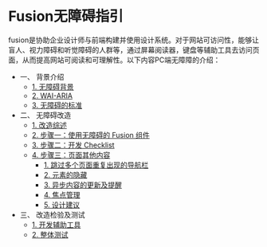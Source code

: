 # Fusion无障碍指引

fusion是协助企业设计师与前端构建并使用设计系统。对于网站可访问性，能够让盲人、视力障碍和听觉障碍的人群等，通过屏幕阅读器，键盘等辅助工具去访问页面，从而提高网站可阅读和可理解性。以下内容PC端无障障的介绍：

* 一、 背景介绍
  * [1. 无障碍背景](yi-bei-jing-jie-shao/basics.md)
  * [2. WAI-ARIA](yi-bei-jing-jie-shao/wai-aria.md)
  * [3. 无障碍的标准](yi-bei-jing-jie-shao/rules.md)
* 二、 无障碍改造
  * [1. 改造综述](er-wu-zhang-ai-gai-zao/intro.md)
  * [2. 步骤一：使用无障碍的 Fusion 组件](er-wu-zhang-ai-gai-zao/component-usage.md)
  * [3. 步骤二：开发 Checklist](er-wu-zhang-ai-gai-zao/checklist.md)
  * [4. 步骤三：页面其他内容](er-wu-zhang-ai-gai-zao/content-creation/)
    * [1. 跳过多个页面重复出现的导航栏](er-wu-zhang-ai-gai-zao/content-creation/page1.md)
    * [2. 元素的隐藏](er-wu-zhang-ai-gai-zao/content-creation/page2.md)
    * [3. 异步内容的更新及提醒](er-wu-zhang-ai-gai-zao/content-creation/page3.md)
    * [4. 焦点管理](er-wu-zhang-ai-gai-zao/content-creation/page4.md)
    * [5. 设计建议](er-wu-zhang-ai-gai-zao/content-creation/page5.md)
* 三、 改造检验及测试
  * [1. 开发辅助工具](san-gai-zao-jian-yan-ji-ce-shi/develop.md)
  * [2. 整体测试](san-gai-zao-jian-yan-ji-ce-shi/testing.md)

